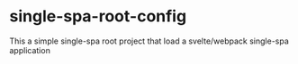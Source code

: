 # single-spa-root-config

This a simple single-spa root project that load a svelte/webpack single-spa application

